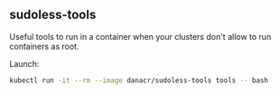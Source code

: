 ## sudoless-tools

Useful tools to run in a container when your clusters don't allow to run containers as root.

Launch:
```bash
kubectl run -it --rm --image danacr/sudoless-tools tools -- bash
```